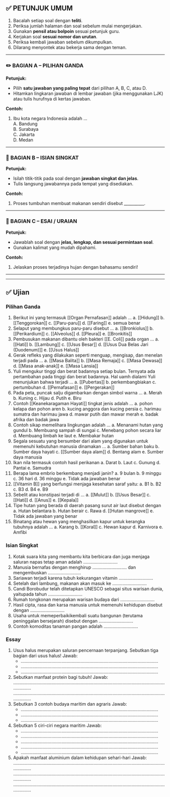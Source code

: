 ## ✅ **PETUNJUK UMUM**
1. Bacalah setiap soal dengan **teliti**.
2. Periksa jumlah halaman dan soal sebelum mulai mengerjakan.
3. Gunakan **pensil atau bolpoin** sesuai petunjuk guru.
4. Kerjakan soal **sesuai nomor dan urutan**.
5. Periksa kembali jawaban sebelum dikumpulkan.
6. Dilarang menyontek atau bekerja sama dengan teman.
---
### ✏️ **BAGIAN A – PILIHAN GANDA**
**Petunjuk:**
- Pilih **satu jawaban yang paling tepat** dari pilihan A, B, C, atau D.
- Hitamkan lingkaran jawaban di lembar jawaban (jika menggunakan LJK) atau tulis hurufnya di kertas jawaban.

**Contoh:**
1. Ibu kota negara Indonesia adalah ...  
    A. Bandung  
    B. Surabaya  
    C. Jakarta  
    D. Medan
---
### 📝 **BAGIAN B – ISIAN SINGKAT**
**Petunjuk:**
- Isilah titik-titik pada soal dengan **jawaban singkat dan jelas**.
- Tulis langsung jawabannya pada tempat yang disediakan.

**Contoh:**
1. Proses tumbuhan membuat makanan sendiri disebut __________.
---
### 🧠 BAGIAN C – ESAI / URAIAN
**Petunjuk:**
- Jawablah soal dengan **jelas, lengkap, dan sesuai permintaan soal**.
- Gunakan kalimat yang mudah dipahami.

**Contoh:**
1. Jelaskan proses terjadinya hujan dengan bahasamu sendiri!

---
---
## ✅ **Ujian**
### Pilihan Ganda

1. Berikut ini yang termasuk [[Organ Pernafasan]] adalah ...
	a. [[Hidung]]
	b. [[Tenggorokan]]
	c. [[Paru-paru]]
	d. [[Faring]]
	e. semua benar
2. Selaput yang membungkus paru-paru disebut ...
	a. [[Bronkiolus]]
	b. [[Perikardium]]
	c. [[Alveolus]]
	d. [[Pleura]]
	e. [[Bronkitis]]
3. Pembusukan makanan dibantu oleh bakteri [[E. Coli]] pada organ ...
	a. [[Hati]]
	b. [[Lambung]]
	c. [[Usus Besar]]
	d. [[Usus Dua Belas Jari (Duodenum)]]
	e. [[Usus Halus]]
4. Gerak refleks yang dilakukan seperti menguap, mengisap, dan menelan terjadi pada  ...
	a. [[Masa Balita]]
	b. [[Masa Remaja]]
	c. [[Masa Dewasa]]
	d. [[Masa anak-anak]]
	e. [[Masa Lansia]]
5. Yuli mengukur tinggi dan berat badannya setiap bulan. Ternyata ada pertambahan pada tinggi dan berat badannya. Hal uamh dialami Yuli menunjukan bahwa terjadi ...
	a. [[Pubertas]]
	b. perkembangbiakan
	c. pertumbuhan
	d. [[Pernafasan]]
	e. [[Pergerakan]]
6. Pada peta, puncak salju digambarkan dengan simbol warna ...
	a. Merah
	b. Kuning
	c. Hijau
	d. Putih
	e. Biru
7. Contoh [[Keanekaragaman Hayati]] tingkat jenis adalah ...
	a. pohon kelapa dan pohon aren
	b. kucing anggora dan kucing persia
	c. harimau sumatra dan harimau jawa
	d. mawar putih dan mawar merah
	e. badak afrika dan badak jawa
8. Contoh sikap memelihara lingkungan adalah ...
	a. Menanami hutan yang gundul
	b. Membuang sampah di sungai
	c. Menebang pohon secara liar
	d. Membuang limbah ke laut
	e. Membakar hutan
9. Segala sesuatu yang bersumber dari alam yang digunakan untuk memenuhi kebutuhan manusia dinamakan ...
	a. Sumber bahan baku
	b. Sumber daya hayati
	c. [[Sumber daya alam]]
	d. Bentang alam
	e. Sumber daya manusia
10. Ikan nila termasuk contoh hasil perikanan
	a. Darat
	b. Laut
	c. Gunung
	d. Pantai
	e. Samudra
11. Berapa lama embrio berkembang menjadi janin?
	a. 9 bulan
	b. 9 minggu
	c. 36 hari
	d. 36 minggu
	e. Tidak ada jawaban benar
12. [[Vitamin B]] yang berfungsi menjaga kesehatan saraf yaitu:
	a. B1
	b. B2
	c. B3
	d. B4
	e. B9
13. Sebelit atau konstipasi terjadi di ...
	a. [[Mulut]]
	b. [[Usus Besar]]
	c. [[Hati]]
	d. [[Anus]]
	e. [[Kepala]]
14. Tipe hutan yang berada di daerah pasang surut air laut disebut dengan
	a. Hutan belantara
	b. Hutan berair
	c. Rawa
	d. [[Hutan mangrove]]
	e. Tidak ada jawaban yang benar
15. Binatang atau hewan yang menghasilkan kapur untuk kerangka tubuhnya adalah ...
	a. Karang
	b. [[Koral]]
	c. Hewan kapur
	d. Karnivora
	e. Amfibi

### Isian Singkat

1. Kotak suara kita yang membantu kita berbicara dan juga menjaga saluran napas tetap aman adalah ...........................
2. Manusia bernafas dengan menghirup ........................... dan mengembuskan ..........................
3. Sariawan terjadi karena tubuh kekurangan vitamin ...........................
4. Setelah dari lambung, makanan akan masuk ke ...........................
5. Candi Borobudur telah ditetapkan UNESCO sebagai situs warisan dunia, yaitupada tahun ...........................
6. Rumah tongkonan merupakan warisan budaya dari ...........................
7. Hasil cipta, rasa dan karsa manusia untuk memenuhi kehidupan disebut dengan ...........................
8. Usaha untuk memeperbaikikembali suatu bangunan (terutama peninggalan bersejarah) disebut dengan ...........................
9. Contoh komoditas tanaman pangan adalah ...........................
### Essay
1. Usus halus merupakan saluran pencernaan terpanjang. Sebutkan tiga bagian dari usus halus!
	Jawab:
	- ............................................................................................................
	- ............................................................................................................
	- ............................................................................................................
2. Sebutkan manfaat protein bagi tubuh!
	Jawab:
	.....................................................................................................................................
	.....................................................................................................................................
3. Sebutkan 3 contoh budaya maritim dan agraris
	Jawab:
	- ............................................................................................................
	- ............................................................................................................
	- ............................................................................................................
4. Sebutkan 5 ciri-ciri negara maritim
	Jawab:
	- ............................................................................................................
	- ............................................................................................................
	- ............................................................................................................
	- ............................................................................................................
	- ............................................................................................................
5. Apakah manfaat aluminium dalam kehidupan sehari-hari
	Jawab:
	.....................................................................................................................................
	.....................................................................................................................................
	.....................................................................................................................................